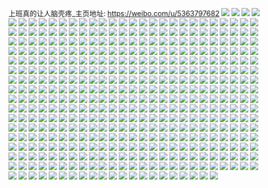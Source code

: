 上班真的让人脑壳疼_主页地址: https://weibo.com/u/5363797682 
![](https://wx4.sinaimg.cn/mw2000/005QZWNQly1h92gs8qgiuj31ux2h84qr.jpg) 
![](https://wx4.sinaimg.cn/mw2000/005QZWNQly1h92gscd8o7j327c2xte83.jpg) 
![](https://wx4.sinaimg.cn/mw2000/005QZWNQly1h91e3fxby0j32722xfkjm.jpg) 
![](https://wx4.sinaimg.cn/mw2000/005QZWNQly1h78amnws3gj32c03401kz.jpg) 
![](https://wx4.sinaimg.cn/mw2000/005QZWNQly1h78ag2b5lsj30tu13ujto.jpg) 
![](https://wx4.sinaimg.cn/mw2000/005QZWNQly1h78al04bufj30tu13udpm.jpg) 
![](https://wx4.sinaimg.cn/mw2000/005QZWNQly1h78afw3h97j30tu13uk0p.jpg) 
![](https://wx4.sinaimg.cn/mw2000/005QZWNQly1h6zch9vlnkj30v00wxwex.jpg) 
![](https://wx4.sinaimg.cn/mw2000/005QZWNQly1h6zchafeyaj30v7175n2e.jpg) 
![](https://wx4.sinaimg.cn/mw2000/005QZWNQly1h6t9zfux2sj329m30t7wj.jpg) 
![](https://wx4.sinaimg.cn/mw2000/005QZWNQly1h6s9ox4bnnj31iv215qv5.jpg) 
![](https://wx4.sinaimg.cn/mw2000/005QZWNQly1h6s9oyrwwej31w42iykjl.jpg) 
![](https://wx4.sinaimg.cn/mw2000/005QZWNQly1h6s9p1ndttj32bz2bz1ky.jpg) 
![](https://wx4.sinaimg.cn/mw2000/005QZWNQly1h6s9p2urtuj32c03404qq.jpg) 
![](https://wx4.sinaimg.cn/mw2000/005QZWNQly1h6q18npapqj30vn166na6.jpg) 
![](https://wx4.sinaimg.cn/mw2000/005QZWNQly1h6q18pm3ikj318t1p51kx.jpg) 
![](https://wx4.sinaimg.cn/mw2000/005QZWNQly1h6q18rad0uj32c034pqv6.jpg) 
![](https://wx4.sinaimg.cn/mw2000/005QZWNQly1h6q18vjxryj32c035pe84.jpg) 
![](https://wx4.sinaimg.cn/mw2000/005QZWNQly1h6ggig4xtcj30wi0f1449.jpg) 
![](https://wx4.sinaimg.cn/mw2000/005QZWNQly1h6frdajl5qj31lt1ltqg0.jpg) 
![](https://wx4.sinaimg.cn/mw2000/005QZWNQly1h6frdblft4j31wc1wc7wh.jpg) 
![](https://wx4.sinaimg.cn/mw2000/005QZWNQly1h6781a95rcj30v116rmy9.jpg) 
![](https://wx4.sinaimg.cn/mw2000/005QZWNQly1h5p209g37zj30u01swwih.jpg) 
![](https://wx4.sinaimg.cn/mw2000/005QZWNQly1h5p20h59idj30u01sw42l.jpg) 
![](https://wx4.sinaimg.cn/mw2000/005QZWNQly1h5gqe2dgzrj30fe08st99.jpg) 
![](https://wx4.sinaimg.cn/mw2000/005QZWNQly1h5gougupmnj30e50h7mxu.jpg) 
![](https://wx4.sinaimg.cn/mw2000/005QZWNQly1h5goufysfsj30ec0itq44.jpg) 
![](https://wx4.sinaimg.cn/mw2000/005QZWNQly1h5fqncfl77j31gl26rnpd.jpg) 
![](https://wx4.sinaimg.cn/mw2000/005QZWNQly1h5d758ztjzj30ty11c40h.jpg) 
![](https://wx4.sinaimg.cn/mw2000/005QZWNQly1h5d75m9enfj30u014075n.jpg) 
![](https://wx4.sinaimg.cn/mw2000/005QZWNQly1h5d75a0dotj30u018h42b.jpg) 
![](https://wx4.sinaimg.cn/mw2000/005QZWNQly1h5d762r89lj30u01f30ww.jpg) 
![](https://wx4.sinaimg.cn/mw2000/005QZWNQly1h5d77capo4j30u018g0xu.jpg) 
![](https://wx4.sinaimg.cn/mw2000/005QZWNQly1h5d2pzgzfoj30vm0o20te.jpg) 
![](https://wx4.sinaimg.cn/mw2000/005QZWNQly1h5d2nob3a5j30vm0lc753.jpg) 
![](https://wx4.sinaimg.cn/mw2000/005QZWNQly1h5d2no0pdjj30ur0rvq43.jpg) 
![](https://wx4.sinaimg.cn/mw2000/005QZWNQly1h54297cfggj30ey0cc40l.jpg) 
![](https://wx4.sinaimg.cn/mw2000/005QZWNQly1h54297kfo4j30ep0flacm.jpg) 
![](https://wx4.sinaimg.cn/mw2000/005QZWNQly1h54297r4xyj30eo07kjsn.jpg) 
![](https://wx4.sinaimg.cn/mw2000/005QZWNQly1h542975p39j30er0h70vl.jpg) 
![](https://wx4.sinaimg.cn/mw2000/005QZWNQly1h523f15r74j32422te1kz.jpg) 
![](https://wx4.sinaimg.cn/mw2000/005QZWNQly1h523f24bl1j31w22iq7wi.jpg) 
![](https://wx4.sinaimg.cn/mw2000/005QZWNQly1h523f341ksj320q2oyhdu.jpg) 
![](https://wx4.sinaimg.cn/mw2000/005QZWNQly1h523f3vqy5j31za2n2hdt.jpg) 
![](https://wx4.sinaimg.cn/mw2000/005QZWNQly1h4zsgt0ysdj30u0140n2w.jpg) 
![](https://wx4.sinaimg.cn/mw2000/005QZWNQly1h4zsgsh00aj30u014044i.jpg) 
![](https://wx4.sinaimg.cn/mw2000/005QZWNQly1h4zsgtnfnwj30u0140jxf.jpg) 
![](https://wx4.sinaimg.cn/mw2000/005QZWNQly1h4exzv5cuuj31x12kbb2a.jpg) 
![](https://wx4.sinaimg.cn/mw2000/005QZWNQly1h4ev3vzcrrj31x82kb4qq.jpg) 
![](https://wx4.sinaimg.cn/mw2000/005QZWNQly1h3p5rf3pzaj30ty10ggpd.jpg) 
![](https://wx4.sinaimg.cn/mw2000/005QZWNQly1h3p5rny6w6j30u01hxdox.jpg) 
![](https://wx4.sinaimg.cn/mw2000/005QZWNQly1h3p5s1sz3ej30zo2564d3.jpg) 
![](https://wx4.sinaimg.cn/mw2000/005QZWNQly1h3p5seo239j30zo256dzl.jpg) 
![](https://wx4.sinaimg.cn/mw2000/005QZWNQly1h3n1dj4owvj30u01suk3e.jpg) 
![](https://wx4.sinaimg.cn/mw2000/005QZWNQly1h3lx2drmsrj32c0340x6q.jpg) 
![](https://wx4.sinaimg.cn/mw2000/005QZWNQly1h3lx2eax7wj31rq1rq4qp.jpg) 
![](https://wx4.sinaimg.cn/mw2000/005QZWNQly1h3lx2eprfxj30tz14htsa.jpg) 
![](https://wx4.sinaimg.cn/mw2000/005QZWNQly1h3lx2cbywxj31tr2fohdu.jpg) 
![](https://wx4.sinaimg.cn/mw2000/005QZWNQly1h3jftcx0e2j30u00dzadw.jpg) 
![](https://wx4.sinaimg.cn/mw2000/005QZWNQly1h3g94hbjqqj32c0340npf.jpg) 
![](https://wx4.sinaimg.cn/mw2000/005QZWNQly1h3g8thvwp9j327b2xoqv6.jpg) 
![](https://wx4.sinaimg.cn/mw2000/005QZWNQly1h3fqzbr2b6j30zo256tne.jpg) 
![](https://wx4.sinaimg.cn/mw2000/005QZWNQly1h3fqzjjs49j30zo256dtv.jpg) 
![](https://wx4.sinaimg.cn/mw2000/005QZWNQly1h3fqz2k0umj30zm1fwgpv.jpg) 
![](https://wx4.sinaimg.cn/mw2000/005QZWNQly1h3a0u3kiqbj30zm0u5mzp.jpg) 
![](https://wx4.sinaimg.cn/mw2000/005QZWNQly1h3a0p3y825j30er095myk.jpg) 
![](https://wx4.sinaimg.cn/mw2000/005QZWNQly1h3a0p48ahnj30gc08iwfn.jpg) 
![](https://wx4.sinaimg.cn/mw2000/005QZWNQly1h38onuehm3j30r90r976e.jpg) 
![](https://wx4.sinaimg.cn/mw2000/005QZWNQly1h38onv2tfnj30f40cnwfk.jpg) 
![](https://wx4.sinaimg.cn/mw2000/005QZWNQly1h35kip4e3mj30gr0cowfa.jpg) 
![](https://wx4.sinaimg.cn/mw2000/005QZWNQly1h35kiorzi0j30ga0fjacs.jpg) 
![](https://wx4.sinaimg.cn/mw2000/005QZWNQly1h35kiptwdlj30gc0603zb.jpg) 
![](https://wx4.sinaimg.cn/mw2000/005QZWNQly1h35kiqo18cj30gh0gotbc.jpg) 
![](https://wx4.sinaimg.cn/mw2000/005QZWNQly1h35kiqvx0zj306r03uq37.jpg) 
![](https://wx4.sinaimg.cn/mw2000/005QZWNQly1h33koej35fj31097omnpf.jpg) 
![](https://wx4.sinaimg.cn/mw2000/005QZWNQly1h33kogdx2sj30tb9hzqv6.jpg) 
![](https://wx4.sinaimg.cn/mw2000/005QZWNQly1h2zev4cnzsj30eo09i0ts.jpg) 
![](https://wx4.sinaimg.cn/mw2000/005QZWNQly1h2zev4mv6wj30eb0h6goi.jpg) 
![](https://wx4.sinaimg.cn/mw2000/005QZWNQly1h2zev4xz5fj30e10aygnn.jpg) 
![](https://wx4.sinaimg.cn/mw2000/005QZWNQly1h2zev55iw6j30670473yn.jpg) 
![](https://wx4.sinaimg.cn/mw2000/005QZWNQly1h2zev5m4lqj306i0hh0ua.jpg) 
![](https://wx4.sinaimg.cn/mw2000/005QZWNQly1h2zev40lx3j304u01lgll.jpg) 
![](https://wx4.sinaimg.cn/mw2000/005QZWNQly1h2ywhmhh5cj30zo1bkajg.jpg) 
![](https://wx4.sinaimg.cn/mw2000/005QZWNQly1h2rxnk0le3j30sg0sgdrk.jpg) 
![](https://wx4.sinaimg.cn/mw2000/005QZWNQly1h2rxi3jrsij30tu0tuwt7.jpg) 
![](https://wx4.sinaimg.cn/mw2000/005QZWNQly1h2rxbgeesuj31ry2d9e82.jpg) 
![](https://wx4.sinaimg.cn/mw2000/005QZWNQly1h2rbsgwevyj31yt3xmdvt.jpg) 
![](https://wx4.sinaimg.cn/mw2000/005QZWNQly1h2rbshbyfqj30zo0fnwfw.jpg) 
![](https://wx4.sinaimg.cn/mw2000/005QZWNQly1h2h00o1rn3j32hn33ugw8.jpg) 
![](https://wx4.sinaimg.cn/mw2000/005QZWNQly1h2h00ohc69j327x3hfk3s.jpg) 
![](https://wx4.sinaimg.cn/mw2000/005QZWNQly1h1n2dql9ohj30zo0xn785.jpg) 
![](https://wx4.sinaimg.cn/mw2000/005QZWNQly1h1n2drpeoyj30zo0xt78y.jpg) 
![](https://wx4.sinaimg.cn/mw2000/005QZWNQly1h0nnzoix0jj30x50x5q8z.jpg) 
![](https://wx4.sinaimg.cn/mw2000/005QZWNQly1gzze7vujnjj314s1ie1kx.jpg) 
![](https://wx4.sinaimg.cn/mw2000/005QZWNQly1gzze7v1596j31gt1yfe82.jpg) 
![](https://wx4.sinaimg.cn/mw2000/005QZWNQly1gzze7yqc86j30vl0vl46b.jpg) 
![](https://wx4.sinaimg.cn/mw2000/005QZWNQly1gyxcli122aj30zo12iq59.jpg) 
![](https://wx4.sinaimg.cn/mw2000/005QZWNQly1gynyw99cjij30ku0wpwgp.jpg) 
![](https://wx4.sinaimg.cn/mw2000/005QZWNQly1gy0ngk9k7pj32582uze82.jpg) 
![](https://wx4.sinaimg.cn/mw2000/005QZWNQly1gy0ngj0ywhj32522v8kjm.jpg) 
![](https://wx4.sinaimg.cn/mw2000/005QZWNQly1gy0c7qb1hij32c035lhdv.jpg) 
![](https://wx4.sinaimg.cn/mw2000/005QZWNQly1gy0c7uv1u1j32b8334kjm.jpg) 
![](https://wx4.sinaimg.cn/mw2000/005QZWNQly1gy0c81b41tj32bi33cnpe.jpg) 
![](https://wx4.sinaimg.cn/mw2000/005QZWNQly1gy0c82r5qgj327o2y8b29.jpg) 
![](https://wx4.sinaimg.cn/mw2000/005QZWNQly1gxydldinb1j32c0340kjo.jpg) 
![](https://wx4.sinaimg.cn/mw2000/005QZWNQly1gxydlh233hj324n2lq1l0.jpg) 
![](https://wx4.sinaimg.cn/mw2000/005QZWNQly1gxydlig5hyj32bk35sx6q.jpg) 
![](https://wx4.sinaimg.cn/mw2000/005QZWNQly1gxydlbqeulj31tx2fxkjl.jpg) 
![](https://wx4.sinaimg.cn/mw2000/005QZWNQly1gx815bge0ij30u013y42t.jpg) 
![](https://wx4.sinaimg.cn/mw2000/005QZWNQly1gx815br73cj30u01swn4f.jpg) 
![](https://wx4.sinaimg.cn/mw2000/005QZWNQly1gx3aprj7bzj30ku112jtg.jpg) 
![](https://wx4.sinaimg.cn/mw2000/005QZWNQly1gwly7krqr4j32c0340hdw.jpg) 
![](https://wx4.sinaimg.cn/mw2000/005QZWNQly1gwly7n9qtfj32c0340hdw.jpg) 
![](https://wx4.sinaimg.cn/mw2000/005QZWNQly1gwicubp7dwj31g41xhtxi.jpg) 
![](https://wx4.sinaimg.cn/mw2000/005QZWNQly1gwicudfdszj30zo1bk13z.jpg) 
![](https://wx4.sinaimg.cn/mw2000/005QZWNQly1gwicudzpssj30zo1bkk1q.jpg) 
![](https://wx4.sinaimg.cn/mw2000/005QZWNQly1gwgm5j03f6j30zo0aowf1.jpg) 
![](https://wx4.sinaimg.cn/mw2000/005QZWNQly1gwgbgkb72vj30zm0aswf1.jpg) 
![](https://wx4.sinaimg.cn/mw2000/005QZWNQly1gwg4ewbmvtj30zo256dmq.jpg) 
![](https://wx4.sinaimg.cn/mw2000/005QZWNQly1gwg4ewnsnej30ta0tajtu.jpg) 
![](https://wx4.sinaimg.cn/mw2000/005QZWNQly1gwfx7pqglkj30zo1imtf5.jpg) 
![](https://wx4.sinaimg.cn/mw2000/005QZWNQly1gwfx7pzvxnj30zm0b0q3i.jpg) 
![](https://wx4.sinaimg.cn/mw2000/005QZWNQly1gw8hsscj2yj32c02c0x6p.jpg) 
![](https://wx4.sinaimg.cn/mw2000/005QZWNQly1gw513s9i07j32c02c04qp.jpg) 
![](https://wx4.sinaimg.cn/mw2000/005QZWNQly1gw4jjtq4vqj30zo1bkk5s.jpg) 
![](https://wx4.sinaimg.cn/mw2000/005QZWNQly1gw4146ffbfj32c03407wk.jpg) 
![](https://wx4.sinaimg.cn/mw2000/005QZWNQly1gw1zyy3jv1j30u01g8jyu.jpg) 
![](https://wx4.sinaimg.cn/mw2000/005QZWNQly1gvywmh66zaj32s52347lq.jpg) 
![](https://wx4.sinaimg.cn/mw2000/005QZWNQly1gvyuwza9lsj32572uw7wl.jpg) 
![](https://wx4.sinaimg.cn/mw2000/005QZWNQly1gvyux3gmdlj3297309qv9.jpg) 
![](https://wx4.sinaimg.cn/mw2000/005QZWNQly1gvyux7j0udj31tt2ho1ky.jpg) 
![](https://wx4.sinaimg.cn/mw2000/005QZWNQly1gvyux8ocaqj31zr2nox6p.jpg) 
![](https://wx4.sinaimg.cn/mw2000/005QZWNQly1gvyux9bhq0j30zo1bkwux.jpg) 
![](https://wx4.sinaimg.cn/mw2000/005QZWNQly1gvyuxa7ellj30zo1bkx11.jpg) 
![](https://wx4.sinaimg.cn/mw2000/005QZWNQly1gvx3y5i0anj329j30qb2c.jpg) 
![](https://wx4.sinaimg.cn/mw2000/005QZWNQly1gvx3y85dsnj32a631k4qs.jpg) 
![](https://wx4.sinaimg.cn/mw2000/005QZWNQly1gvx3y2ijyxj32c03401l0.jpg) 
![](https://wx4.sinaimg.cn/mw2000/005QZWNQly1gvx3ybpemgj32832yse83.jpg) 
![](https://wx4.sinaimg.cn/mw2000/005QZWNQly1gvsyg8hlbkj32c0340x6s.jpg) 
![](https://wx4.sinaimg.cn/mw2000/005QZWNQly1gvrvrtjs1aj30zo1bkndk.jpg) 
![](https://wx4.sinaimg.cn/mw2000/005QZWNQly1gvrvrufvh2j30zo1bk1cw.jpg) 
![](https://wx4.sinaimg.cn/mw2000/005QZWNQly1gvrvrrow90j30zo1bkqkf.jpg) 
![](https://wx4.sinaimg.cn/mw2000/005QZWNQly1gvrqt5snrbj30u01sw458.jpg) 
![](https://wx4.sinaimg.cn/mw2000/005QZWNQly1gvqjjqt85uj61k71kcqv502.jpg) 
![](https://wx4.sinaimg.cn/mw2000/005QZWNQly1gvqjuotccfj61ss25aqv502.jpg) 
![](https://wx4.sinaimg.cn/mw2000/005QZWNQly1gvna0dcmmlj60uv1h70x902.jpg) 
![](https://wx4.sinaimg.cn/mw2000/005QZWNQly1gvna0dwkltj60v717o78a02.jpg) 
![](https://wx4.sinaimg.cn/mw2000/005QZWNQly1gvna0e7xnoj60v31jv43m02.jpg) 
![](https://wx4.sinaimg.cn/mw2000/005QZWNQly1gvimd4iin6j327v27vx6q.jpg) 
![](https://wx4.sinaimg.cn/mw2000/005QZWNQly1gvimd06bn6j629d2amqv602.jpg) 
![](https://wx4.sinaimg.cn/mw2000/005QZWNQly1gvimdfsurqj325e28gx6q.jpg) 
![](https://wx4.sinaimg.cn/mw2000/005QZWNQly1gvimdasr0vj6277277npf02.jpg) 
![](https://wx4.sinaimg.cn/mw2000/005QZWNQly1gvigm842jpj60u00u0ajg02.jpg) 
![](https://wx4.sinaimg.cn/mw2000/005QZWNQly1gvigm8jgnrj60u00u0ail02.jpg) 
![](https://wx4.sinaimg.cn/mw2000/005QZWNQly1gvigm91t9bj60u00u0tio02.jpg) 
![](https://wx4.sinaimg.cn/mw2000/005QZWNQly1gvigm9f8xqj60u00u012202.jpg) 
![](https://wx4.sinaimg.cn/mw2000/005QZWNQly1gvigm9tb9kj60u00u048802.jpg) 
![](https://wx4.sinaimg.cn/mw2000/005QZWNQly1gvigm7nio5j60u00u0guv02.jpg) 
![](https://wx4.sinaimg.cn/mw2000/005QZWNQly1gvh834jvfqj60u01swk1r02.jpg) 
![](https://wx4.sinaimg.cn/mw2000/005QZWNQly1gvg3js150rj60u00u0qfz02.jpg) 
![](https://wx4.sinaimg.cn/mw2000/005QZWNQly1gvg3jt1d9uj60u00u0alx02.jpg) 
![](https://wx4.sinaimg.cn/mw2000/005QZWNQly1gvblitu0voj60u013zk1d02.jpg) 
![](https://wx4.sinaimg.cn/mw2000/005QZWNQly1gvblho6cmzj60u00u0k0l02.jpg) 
![](https://wx4.sinaimg.cn/mw2000/005QZWNQly1gvbkzova53j60u00u07cw02.jpg) 
![](https://wx4.sinaimg.cn/mw2000/005QZWNQly1gvbkzvvrjfj60u00u0n5q02.jpg) 
![](https://wx4.sinaimg.cn/mw2000/005QZWNQly1gvbkzx8aw8j60tz0tz7ew02.jpg) 
![](https://wx4.sinaimg.cn/mw2000/005QZWNQly1gvbl00sa00j60u00u0dq002.jpg) 
![](https://wx4.sinaimg.cn/mw2000/005QZWNQly1gvbims6vi0j60u00u0ard02.jpg) 
![](https://wx4.sinaimg.cn/mw2000/005QZWNQly1gvbimrqqypj60u00u01cm02.jpg) 
![](https://wx4.sinaimg.cn/mw2000/005QZWNQly1gux9zlf46gj60zo2561kz02.jpg) 
![](https://wx4.sinaimg.cn/mw2000/005QZWNQly1gux9z40y3hj62bz2bznpe02.jpg) 
![](https://wx4.sinaimg.cn/mw2000/005QZWNQly1guxa18l1sgj62bz2bzx6p02.jpg) 
![](https://wx4.sinaimg.cn/mw2000/005QZWNQly1gul4u94jjmj60zi10u43i02.jpg) 
![](https://wx4.sinaimg.cn/mw2000/005QZWNQly1gul3g2zbtmj62bu2bu7wl02.jpg) 
![](https://wx4.sinaimg.cn/mw2000/005QZWNQly1gul3g56281j622u22u1kz02.jpg) 
![](https://wx4.sinaimg.cn/mw2000/005QZWNQly1guf7igijtaj62c033zx6t02.jpg) 
![](https://wx4.sinaimg.cn/mw2000/005QZWNQly1guf7ie8bvrj60xo18wh7j02.jpg) 
![](https://wx4.sinaimg.cn/mw2000/005QZWNQly1gubmstq2p5j60u01swwlz02.jpg) 
![](https://wx4.sinaimg.cn/mw2000/005QZWNQly1gubmsszaesj60u01swaik02.jpg) 
![](https://wx4.sinaimg.cn/mw2000/005QZWNQly1gubmsu8bswj60u01swai502.jpg) 
![](https://wx4.sinaimg.cn/mw2000/005QZWNQly1gu7ai4kcjoj30zo0mmtaq.jpg) 
![](https://wx4.sinaimg.cn/mw2000/005QZWNQly1gu7ai48wq2j305w027dfs.jpg) 
![](https://wx4.sinaimg.cn/mw2000/005QZWNQly1gu6mk9wzrpj30zm0r90z8.jpg) 
![](https://wx4.sinaimg.cn/mw2000/005QZWNQly1gu4qhvnsaqj30zo1bkaoe.jpg) 
![](https://wx4.sinaimg.cn/mw2000/005QZWNQly1gu4qhvzvcjj30zn1bj7kd.jpg) 
![](https://wx4.sinaimg.cn/mw2000/005QZWNQly1gu4qhwnsjcj30zo1bk184.jpg) 
![](https://wx4.sinaimg.cn/mw2000/005QZWNQly1gu4qi3cjk2j30zo1bkk48.jpg) 
![](https://wx4.sinaimg.cn/mw2000/005QZWNQly1gu4qi2snucj30zo1bktqg.jpg) 
![](https://wx4.sinaimg.cn/mw2000/005QZWNQly1gu3pcpvcxij30zo256tto.jpg) 
![](https://wx4.sinaimg.cn/mw2000/005QZWNQly1gu3mkusjdej32c0340b2c.jpg) 
![](https://wx4.sinaimg.cn/mw2000/005QZWNQly1gu3mks0xjsj32c0340e86.jpg) 
![](https://wx4.sinaimg.cn/mw2000/005QZWNQly1gtvjp4zjvpj32bz2bz7wi.jpg) 
![](https://wx4.sinaimg.cn/mw2000/005QZWNQly1gtvjp81xhpj33402c01kz.jpg) 
![](https://wx4.sinaimg.cn/mw2000/005QZWNQly1gtvjpa9fn4j33402c0u0y.jpg) 
![](https://wx4.sinaimg.cn/mw2000/005QZWNQly1gtrftbb25yj30zm1udne6.jpg) 
![](https://wx4.sinaimg.cn/mw2000/005QZWNQly1gtrftakvt7j31sb2d8u0z.jpg) 
![](https://wx4.sinaimg.cn/mw2000/005QZWNQly1gthslhrf3cj32c0320u0x.jpg) 
![](https://wx4.sinaimg.cn/mw2000/005QZWNQly1gthsmm52smj32c0340kjr.jpg) 
![](https://wx4.sinaimg.cn/mw2000/005QZWNQly1gthslljxz7j31d81tokjl.jpg) 
![](https://wx4.sinaimg.cn/mw2000/005QZWNQly1gthsmqoittj3297325kjo.jpg) 
![](https://wx4.sinaimg.cn/mw2000/005QZWNQly1gthsmt9rvnj32at34j7wj.jpg) 
![](https://wx4.sinaimg.cn/mw2000/005QZWNQly1gthsmii86nj32112psb2d.jpg) 
![](https://wx4.sinaimg.cn/mw2000/005QZWNQly1gtg49dgqq3j30u00iy3zu.jpg) 
![](https://wx4.sinaimg.cn/mw2000/005QZWNQly1gtg4a2gg2cj30u00syjv1.jpg) 
![](https://wx4.sinaimg.cn/mw2000/005QZWNQly1gt9r5d9shzj30zo2561kx.jpg) 
![](https://wx4.sinaimg.cn/mw2000/005QZWNQly1gt9r5f5jauj30zo256b29.jpg) 
![](https://wx4.sinaimg.cn/mw2000/005QZWNQly1gt54egktbqj32bz2bz4qv.jpg) 
![](https://wx4.sinaimg.cn/mw2000/005QZWNQly1gt54ebat31j32bz2bz4qs.jpg) 
![](https://wx4.sinaimg.cn/mw2000/005QZWNQly1gt54elndqbj327d35snpg.jpg) 
![](https://wx4.sinaimg.cn/mw2000/005QZWNQly1gt54eqa9cuj326y3151l2.jpg) 
![](https://wx4.sinaimg.cn/mw2000/005QZWNQly1gt54eths0yj31nz27ze83.jpg) 
![](https://wx4.sinaimg.cn/mw2000/005QZWNQly1gt2dsojsjkj30u01swwim.jpg) 
![](https://wx4.sinaimg.cn/mw2000/005QZWNQly1gt2dsob1gzj30u01swtfe.jpg) 
![](https://wx4.sinaimg.cn/mw2000/005QZWNQly1gt04mn6gybj30u01bq7k3.jpg) 
![](https://wx4.sinaimg.cn/mw2000/005QZWNQly1gt04mmlilxj30u01bc7l9.jpg) 
![](https://wx4.sinaimg.cn/mw2000/005QZWNQly1gt05x1fwltj30zo1mn1i4.jpg) 
![](https://wx4.sinaimg.cn/mw2000/005QZWNQly1gsd6ku0m5fj32bz2bzb29.jpg) 
![](https://wx4.sinaimg.cn/mw2000/005QZWNQly1gsd6kycssej32c0340x6q.jpg) 
![](https://wx4.sinaimg.cn/mw2000/005QZWNQly1gs6hl5zlmmj30ty13y7wh.jpg) 
![](https://wx4.sinaimg.cn/mw2000/005QZWNQly1gs6hbiji88j30wx0wxwqn.jpg) 
![](https://wx4.sinaimg.cn/mw2000/005QZWNQly1gs6hbjavo6j30u00u0ar9.jpg) 
![](https://wx4.sinaimg.cn/mw2000/005QZWNQly1gs6hbhs5a0j30zo2561kx.jpg) 
![](https://wx4.sinaimg.cn/mw2000/005QZWNQly1gs6hbl6379j31sc2ds4qv.jpg) 
![](https://wx4.sinaimg.cn/mw2000/005QZWNQly1gs6gzqx5z9j32c0340e85.jpg) 
![](https://wx4.sinaimg.cn/mw2000/005QZWNQly1gs6hbnb8hkj31sc2dse86.jpg) 
![](https://wx4.sinaimg.cn/mw2000/005QZWNQly1gs6gzmh68hj318n1nje81.jpg) 
![](https://wx4.sinaimg.cn/mw2000/005QZWNQly1gs6hbp1xfuj31mx280hdx.jpg) 
![](https://wx4.sinaimg.cn/mw2000/005QZWNQly1gs7mvvi6vwj30w616we81.jpg) 
![](https://wx4.sinaimg.cn/mw2000/005QZWNQly1grvlnm5voyj30zp1l2hdt.jpg) 
![](https://wx4.sinaimg.cn/mw2000/005QZWNQly1grvlnlkmryj30zp1kse82.jpg) 
![](https://wx4.sinaimg.cn/mw2000/005QZWNQly1grvlnmzsq2j30zp1mfe82.jpg) 
![](https://wx4.sinaimg.cn/mw2000/005QZWNQly1grpxuini06j32bx2bx7wq.jpg) 
![](https://wx4.sinaimg.cn/mw2000/005QZWNQly1grpx6yx49wj32c02c0e82.jpg) 
![](https://wx4.sinaimg.cn/mw2000/005QZWNQly1grpwg6f7x8j31yr1yrnpe.jpg) 
![](https://wx4.sinaimg.cn/mw2000/005QZWNQly1grpw758865j31mg1mghdx.jpg) 
![](https://wx4.sinaimg.cn/mw2000/005QZWNQly1grpqfyx5gpj31if1ifkjl.jpg) 
![](https://wx4.sinaimg.cn/mw2000/005QZWNQly1grpqg2ybw9j32c02c07ws.jpg) 
![](https://wx4.sinaimg.cn/mw2000/005QZWNQly1grpqg5wttlj31o01o0qv9.jpg) 
![](https://wx4.sinaimg.cn/mw2000/005QZWNQly1grpqfwy89wj32bz2bzhdu.jpg) 
![](https://wx4.sinaimg.cn/mw2000/005QZWNQly1grpqg8mvvwj31zz1xfx6p.jpg) 
![](https://wx4.sinaimg.cn/mw2000/005QZWNQly1grc1x1k9t1j31o02801l2.jpg) 
![](https://wx4.sinaimg.cn/mw2000/005QZWNQly1grc1x3akz1j31o02801l2.jpg) 
![](https://wx4.sinaimg.cn/mw2000/005QZWNQly1grc1wzuw9lj31o0280qva.jpg) 
![](https://wx4.sinaimg.cn/mw2000/005QZWNQly1grc1x4wobxj31o0280x6q.jpg) 
![](https://wx4.sinaimg.cn/mw2000/005QZWNQly1grc1x718ilj31o0280kjp.jpg) 
![](https://wx4.sinaimg.cn/mw2000/005QZWNQly1grc3pf1k0bj31ke237npg.jpg) 
![](https://wx4.sinaimg.cn/mw2000/005QZWNQly1gr4bkceoaej31uq26fhdu.jpg) 
![](https://wx4.sinaimg.cn/mw2000/005QZWNQly1gr4bkdz6qdj31r2224b2a.jpg) 
![](https://wx4.sinaimg.cn/mw2000/005QZWNQly3gr2r7q0i73j30ku0kuwq7.jpg) 
![](https://wx4.sinaimg.cn/mw2000/005QZWNQly3gqzgti3kzpj30zm1be7wh.jpg) 
![](https://wx4.sinaimg.cn/mw2000/005QZWNQly1gqvyz1wwixj30zo2pwasz.jpg) 
![](https://wx4.sinaimg.cn/mw2000/005QZWNQly1gqtgwj5kb9j32c0340e83.jpg) 
![](https://wx4.sinaimg.cn/mw2000/005QZWNQly1gqtgx4q4dzj32c0340u0z.jpg) 
![](https://wx4.sinaimg.cn/mw2000/005QZWNQly1gqtgw0t247j32c0340hdw.jpg) 
![](https://wx4.sinaimg.cn/mw2000/005QZWNQly1gqtgxryjcqj32c03407wk.jpg) 
![](https://wx4.sinaimg.cn/mw2000/005QZWNQly1gqsn3rnwcmj30zm1ce7wj.jpg) 
![](https://wx4.sinaimg.cn/mw2000/005QZWNQly1gqsn40km6vj327b2xr1lc.jpg) 
![](https://wx4.sinaimg.cn/mw2000/005QZWNQly1gqsn43pxp2j314p1j2e83.jpg) 
![](https://wx4.sinaimg.cn/mw2000/005QZWNQly1gqpa0pjxz9j32ah31ru1b.jpg) 
![](https://wx4.sinaimg.cn/mw2000/005QZWNQly1gqpa0yvnm7j32c0340x73.jpg) 
![](https://wx4.sinaimg.cn/mw2000/005QZWNQly1gqo24kq821j30zo1ieago.jpg) 
![](https://wx4.sinaimg.cn/mw2000/005QZWNQly1gqo24l5az0j30zn0ztaex.jpg) 
![](https://wx4.sinaimg.cn/mw2000/005QZWNQly1gqo24kdcjfj30u01swn90.jpg) 
![](https://wx4.sinaimg.cn/mw2000/005QZWNQly1gqmu2k1ot1j32c03407wt.jpg) 
![](https://wx4.sinaimg.cn/mw2000/005QZWNQly1gqmu2qtw1vj32c0340e8j.jpg) 
![](https://wx4.sinaimg.cn/mw2000/005QZWNQly1gqkfeio6zsj31ua1ua4qt.jpg) 
![](https://wx4.sinaimg.cn/mw2000/005QZWNQly1gqkferyamnj31t21t2kjr.jpg) 
![](https://wx4.sinaimg.cn/mw2000/005QZWNQly1gqkfeywodwj32bz2bzb2q.jpg) 
![](https://wx4.sinaimg.cn/mw2000/005QZWNQly1gqkfeocpoej31sc2ds7wt.jpg) 
![](https://wx4.sinaimg.cn/mw2000/005QZWNQly1gqefe3xdpnj30u0140wpw.jpg) 
![](https://wx4.sinaimg.cn/mw2000/005QZWNQly1gqefe4eextj30u00u0ahu.jpg) 
![](https://wx4.sinaimg.cn/mw2000/005QZWNQly1gqefe4rpwqj30u012yn73.jpg) 
![](https://wx4.sinaimg.cn/mw2000/005QZWNQly1gqefe8ngvbj31400u07ff.jpg) 
![](https://wx4.sinaimg.cn/mw2000/005QZWNQly1gq6nbrmwxrj30u01sxb2a.jpg) 
![](https://wx4.sinaimg.cn/mw2000/005QZWNQly1gq6nbsfmkqj30u01400yh.jpg) 
![](https://wx4.sinaimg.cn/mw2000/005QZWNQly1gq6nbq2sztj30u01407dd.jpg) 
![](https://wx4.sinaimg.cn/mw2000/005QZWNQly1gpydlgcsw7j32c0340b2b.jpg) 
![](https://wx4.sinaimg.cn/mw2000/005QZWNQly1gpydltot33j32c0340kjm.jpg) 
![](https://wx4.sinaimg.cn/mw2000/005QZWNQly1gpydpeuoz1j31q82az7wi.jpg) 
![](https://wx4.sinaimg.cn/mw2000/005QZWNQly1gpydq3tsqmj32c0340hdw.jpg) 
![](https://wx4.sinaimg.cn/mw2000/005QZWNQly1gpydnv8qduj32c0340b2a.jpg) 
![](https://wx4.sinaimg.cn/mw2000/005QZWNQly1gpydmrug89j32c03407wh.jpg) 
![](https://wx4.sinaimg.cn/mw2000/005QZWNQly1gpydkybizxj32c0340hdt.jpg) 
![](https://wx4.sinaimg.cn/mw2000/005QZWNQly1gpydnfhopsj32c0340x6q.jpg) 
![](https://wx4.sinaimg.cn/mw2000/005QZWNQly1gpydmzbhf5j32c03407wh.jpg) 
![](https://wx4.sinaimg.cn/mw2000/005QZWNQly1gpvz9ebnfuj31o01o04qp.jpg) 
![](https://wx4.sinaimg.cn/mw2000/005QZWNQly1gpvz9mlxkuj31o02801kx.jpg) 
![](https://wx4.sinaimg.cn/mw2000/005QZWNQly1gpvza6gzevj30v80n9h22.jpg) 
![](https://wx4.sinaimg.cn/mw2000/005QZWNQly1gpvz9gf7xhj30rk0rkgx3.jpg) 
![](https://wx4.sinaimg.cn/mw2000/005QZWNQly1gpvzanz9gaj31o01o0b29.jpg) 
![](https://wx4.sinaimg.cn/mw2000/005QZWNQly1gpvza2fy7uj32c02c0x6q.jpg) 
![](https://wx4.sinaimg.cn/mw2000/005QZWNQly1gptq49hbunj31o0280e82.jpg) 
![](https://wx4.sinaimg.cn/mw2000/005QZWNQly1gptqwc2ywsj31o02804qr.jpg) 
![](https://wx4.sinaimg.cn/mw2000/005QZWNQly1gpeirkbq29j31o0280npe.jpg) 
![](https://wx4.sinaimg.cn/mw2000/005QZWNQly1gpeirl42jfj317r1mc1kx.jpg) 
![](https://wx4.sinaimg.cn/mw2000/005QZWNQly1gpdrnnu9awj30pm0y5awb.jpg) 
![](https://wx4.sinaimg.cn/mw2000/005QZWNQly1gpdrnorls6j30v91487wh.jpg) 
![](https://wx4.sinaimg.cn/mw2000/005QZWNQly1gp5uv5tyf4j31bo2bchdt.jpg) 
![](https://wx4.sinaimg.cn/mw2000/005QZWNQly1gp5uv6nlidj30mm19pqe5.jpg) 
![](https://wx4.sinaimg.cn/mw2000/005QZWNQly1gp5uv4muzoj31d921w7wi.jpg) 
![](https://wx4.sinaimg.cn/mw2000/005QZWNQly1gp5uv98z9mj31d92vi4qs.jpg) 
![](https://wx4.sinaimg.cn/mw2000/005QZWNQly1gp54miiovqj302z03sjr5.jpg) 
![](https://wx4.sinaimg.cn/mw2000/005QZWNQly1gp4btief5vj30500bedgs.jpg) 
![](https://wx4.sinaimg.cn/mw2000/005QZWNQly1gp4bq3d6jjj303e09qt9g.jpg) 
![](https://wx4.sinaimg.cn/mw2000/005QZWNQly1gp4bpnk9mdj30pm09odgp.jpg) 
![](https://wx4.sinaimg.cn/mw2000/005QZWNQly1gp4bvlmjazj30v918r45e.jpg) 
![](https://wx4.sinaimg.cn/mw2000/005QZWNQly1gosu4yuxprj30v91vox6p.jpg) 
![](https://wx4.sinaimg.cn/mw2000/005QZWNQly1gojsseinhsj33332441l1.jpg) 
![](https://wx4.sinaimg.cn/mw2000/005QZWNQly1gojssjqhfnj31rp2cx1kz.jpg) 
![](https://wx4.sinaimg.cn/mw2000/005QZWNQly1gojss5ab1gj31sc2dfb2a.jpg) 
![](https://wx4.sinaimg.cn/mw2000/005QZWNQly1gojssmbs0wj31sc2dj7wi.jpg) 
![](https://wx4.sinaimg.cn/mw2000/005QZWNQly1gnhnh48pa0j31jw22j7wh.jpg) 
![](https://wx4.sinaimg.cn/mw2000/005QZWNQly1gnhnh52zh7j31o0280hdt.jpg) 
![](https://wx4.sinaimg.cn/mw2000/005QZWNQly1gnhnovjp4mj31fx1sd4qp.jpg) 
![](https://wx4.sinaimg.cn/mw2000/005QZWNQly1gnhnh6ho9ij31gf1xwe81.jpg) 
![](https://wx4.sinaimg.cn/mw2000/005QZWNQly1gnhnh72q9cj31o0280npd.jpg) 
![](https://wx4.sinaimg.cn/mw2000/005QZWNQly1gn4q3m1yj6j32c02s04qr.jpg) 
![](https://wx4.sinaimg.cn/mw2000/005QZWNQly1gn4q3khftsj31r72c9e81.jpg) 
![](https://wx4.sinaimg.cn/mw2000/005QZWNQly1gn3nvlknqcj328s2zqnpf.jpg) 
![](https://wx4.sinaimg.cn/mw2000/005QZWNQly3gmoov1gb27j316o1kwhdu.jpg) 
![](https://wx4.sinaimg.cn/mw2000/005QZWNQly3gmoov0vwzbj316o1kwu0y.jpg) 
![](https://wx4.sinaimg.cn/mw2000/005QZWNQly3gmoov1ac47j316o1kwb2b.jpg) 
![](https://wx4.sinaimg.cn/mw2000/005QZWNQly1gmec3j5j73j30v91c4wod.jpg) 
![](https://wx4.sinaimg.cn/mw2000/005QZWNQly1gmec3l1k2xj31621k31kx.jpg) 
![](https://wx4.sinaimg.cn/mw2000/005QZWNQly1gmec3kddgbj31f31w4x6q.jpg) 
![](https://wx4.sinaimg.cn/mw2000/005QZWNQly1gmd6j6g0gkj31o02801kz.jpg) 
![](https://wx4.sinaimg.cn/mw2000/005QZWNQly1gmd6ja05apj31o02801kz.jpg) 
![](https://wx4.sinaimg.cn/mw2000/005QZWNQly1gm9oc6604yj30xm8aanpf.jpg) 
![](https://wx4.sinaimg.cn/mw2000/005QZWNQly1gm9ocar049j31i5556b2b.jpg) 
![](https://wx4.sinaimg.cn/mw2000/005QZWNQly1gm9oc3hcdfj30sx9mp4qr.jpg) 
![](https://wx4.sinaimg.cn/mw2000/005QZWNQly1gm9oc93nemj31c75ryx6r.jpg) 
![](https://wx4.sinaimg.cn/mw2000/005QZWNQly1gm9ocdwd8pj30vl8tc7wj.jpg) 
![](https://wx4.sinaimg.cn/mw2000/005QZWNQly1gm9ocg0a4rj30vj8txe83.jpg) 
![](https://wx4.sinaimg.cn/mw2000/005QZWNQly1gm4mw5lc6fj30v90ov77q.jpg) 
![](https://wx4.sinaimg.cn/mw2000/005QZWNQly1gm4mw7ptfyj32c03401ky.jpg) 
![](https://wx4.sinaimg.cn/mw2000/005QZWNQly1gm07rczdofj31o01zchdu.jpg) 
![](https://wx4.sinaimg.cn/mw2000/005QZWNQly1gm07nmtwdaj31o0280e82.jpg) 
![](https://wx4.sinaimg.cn/mw2000/005QZWNQly1glnl9m99ruj31dh1dj4qp.jpg) 
![](https://wx4.sinaimg.cn/mw2000/005QZWNQly1glnl9ngsfnj31k92421ky.jpg) 
![](https://wx4.sinaimg.cn/mw2000/005QZWNQly1glnl9oklfoj31o0280u0x.jpg) 
![](https://wx4.sinaimg.cn/mw2000/005QZWNQly1glnl9phbjej31o0280kjl.jpg) 
![](https://wx4.sinaimg.cn/mw2000/005QZWNQly1glnl9qf8uvj31o0280e82.jpg) 
![](https://wx4.sinaimg.cn/mw2000/005QZWNQly1glnl9r50rbj31o0280hdt.jpg) 
![](https://wx4.sinaimg.cn/mw2000/005QZWNQly1gl68uzczn0j32bb3327wk.jpg) 
![](https://wx4.sinaimg.cn/mw2000/005QZWNQly1gkptinl7vvj30v91vo1f7.jpg) 
![](https://wx4.sinaimg.cn/mw2000/005QZWNQly1gkptioegzfj30v91voqpu.jpg) 
![](https://wx4.sinaimg.cn/mw2000/005QZWNQly1gk8tphqohlj31nz2a44qp.jpg) 
![](https://wx4.sinaimg.cn/mw2000/005QZWNQly1gk8tpigc97j31m3272npd.jpg) 
![](https://wx4.sinaimg.cn/mw2000/005QZWNQly1gk8tpjfki5j31nw27yb29.jpg) 
![](https://wx4.sinaimg.cn/mw2000/005QZWNQly1gk8tpglckbj31sc2dskjl.jpg) 
![](https://wx4.sinaimg.cn/mw2000/005QZWNQly1gk8tpkhuq1j31sc2dse81.jpg) 
![](https://wx4.sinaimg.cn/mw2000/005QZWNQly1gk8tpkz094j30n00n0431.jpg) 
![](https://wx4.sinaimg.cn/mw2000/005QZWNQly1gk33uo0ypaj30sg0sg427.jpg) 
![](https://wx4.sinaimg.cn/mw2000/005QZWNQly1gk33sx7g5tj30v115e17k.jpg) 
![](https://wx4.sinaimg.cn/mw2000/005QZWNQly1gjtts54tqbj30v815y7m5.jpg) 
![](https://wx4.sinaimg.cn/mw2000/005QZWNQly1gjtts5stdsj30v615kkgn.jpg) 
![](https://wx4.sinaimg.cn/mw2000/005QZWNQly1gjtts75b3dj31o0280b2b.jpg) 
![](https://wx4.sinaimg.cn/mw2000/005QZWNQly1gjlj9v1oi3j30u014k4eo.jpg) 
![](https://wx4.sinaimg.cn/mw2000/005QZWNQly1gjlj9vh7axj30v816sne6.jpg) 
![](https://wx4.sinaimg.cn/mw2000/005QZWNQly1gjlj9xczf0j31sg2dsx6p.jpg) 
![](https://wx4.sinaimg.cn/mw2000/005QZWNQly1gjlj9ulikdj30u0164wtd.jpg) 
![](https://wx4.sinaimg.cn/mw2000/005QZWNQly1gjhoa1p3yuj31o0280kjm.jpg) 
![](https://wx4.sinaimg.cn/mw2000/005QZWNQly1gjhobhn54cj31o0280kjm.jpg) 
![](https://wx4.sinaimg.cn/mw2000/005QZWNQly1gjepgtv7c4j32c035ie85.jpg) 
![](https://wx4.sinaimg.cn/mw2000/005QZWNQly1gjepgsdg5vj32c035ye85.jpg) 
![](https://wx4.sinaimg.cn/mw2000/005QZWNQly1gjepgvnipxj32c035qb2d.jpg) 
![](https://wx4.sinaimg.cn/mw2000/005QZWNQly1gjepgz6qk7j32c0356e85.jpg) 
![](https://wx4.sinaimg.cn/mw2000/005QZWNQly1gjeph0rrhtj32c035ax6t.jpg) 
![](https://wx4.sinaimg.cn/mw2000/005QZWNQly1gjephlnzyzj32c0356x6q.jpg) 
![](https://wx4.sinaimg.cn/mw2000/005QZWNQly1gjeph1sc3kj30k08aae82.jpg) 
![](https://wx4.sinaimg.cn/mw2000/005QZWNQly1gj6ozddd5zj30u00u0grz.jpg) 
![](https://wx4.sinaimg.cn/mw2000/005QZWNQly1gj6n2hlz64j30u01sywr4.jpg) 
![](https://wx4.sinaimg.cn/mw2000/005QZWNQly1gj1v9vgo7gj30v91vonpd.jpg) 
![](https://wx4.sinaimg.cn/mw2000/005QZWNQly1gj1vc8f661j30u01sywyp.jpg) 
![](https://wx4.sinaimg.cn/mw2000/005QZWNQly1gj1v9xq568j30v91vo1ky.jpg) 
![](https://wx4.sinaimg.cn/mw2000/005QZWNQly1gj1v9yd9t6j30v91vokjl.jpg) 
![](https://wx4.sinaimg.cn/mw2000/005QZWNQly1gj1v9z2x3bj30v91vob29.jpg) 
![](https://wx4.sinaimg.cn/mw2000/005QZWNQly1gj1vc8wdohj30u01sy7ob.jpg) 
![](https://wx4.sinaimg.cn/mw2000/005QZWNQly1gj1va0gh0sj30v91voe81.jpg) 
![](https://wx4.sinaimg.cn/mw2000/005QZWNQly1gj1va15509j30v91voe81.jpg) 
![](https://wx4.sinaimg.cn/mw2000/005QZWNQly1giyph2fhsmj32b02b0qv5.jpg) 
![](https://wx4.sinaimg.cn/mw2000/005QZWNQly1giyph3jzpej32au2auu0x.jpg) 
![](https://wx4.sinaimg.cn/mw2000/005QZWNQly1giyph4oxsej329x29xqv6.jpg) 
![](https://wx4.sinaimg.cn/mw2000/005QZWNQly1giyph5zjlwj31o0280e82.jpg) 
![](https://wx4.sinaimg.cn/mw2000/005QZWNQly1giyph6px7qj31o029inpd.jpg) 
![](https://wx4.sinaimg.cn/mw2000/005QZWNQly1giyph7oy3bj328o28ob2a.jpg) 
![](https://wx4.sinaimg.cn/mw2000/005QZWNQly1giqih0i428j32c03407wk.jpg) 
![](https://wx4.sinaimg.cn/mw2000/005QZWNQly1giqih2mlznj32c02c0u10.jpg) 
![](https://wx4.sinaimg.cn/mw2000/005QZWNQly1giqigya9gej31u9240npe.jpg) 
![](https://wx4.sinaimg.cn/mw2000/005QZWNQly1giqih4wdwcj32c03404qt.jpg) 
![](https://wx4.sinaimg.cn/mw2000/005QZWNQly1gin4pfxrpnj30ty0wkwqp.jpg) 
![](https://wx4.sinaimg.cn/mw2000/005QZWNQly1gin4pgbwznj30u00u0n58.jpg) 
![](https://wx4.sinaimg.cn/mw2000/005QZWNQly1gin4pffb9rj31w02io7wh.jpg) 
![](https://wx4.sinaimg.cn/mw2000/005QZWNQly1giig87xh1yj31o0280u0x.jpg) 
![](https://wx4.sinaimg.cn/mw2000/005QZWNQly1giigcgp5mdj316a1kwe81.jpg) 
![](https://wx4.sinaimg.cn/mw2000/005QZWNQly1ghrrmrfxxrj33343344qr.jpg) 
![](https://wx4.sinaimg.cn/mw2000/005QZWNQly1ghrrmpqqgjj32bb2bbkjm.jpg) 
![](https://wx4.sinaimg.cn/mw2000/005QZWNQly1ghrrmsiy0qj32z82z81kx.jpg) 
![](https://wx4.sinaimg.cn/mw2000/005QZWNQly1ghrro9g5vej31zy2nxqv5.jpg) 
![](https://wx4.sinaimg.cn/mw2000/005QZWNQly1ghn1ho1d8sj313r1gz1cr.jpg) 
![](https://wx4.sinaimg.cn/mw2000/005QZWNQly1ghn1hni3cjj31641k6tu0.jpg) 
![](https://wx4.sinaimg.cn/mw2000/005QZWNQly1ghjqhmqs3nj30v91vob2a.jpg) 
![](https://wx4.sinaimg.cn/mw2000/005QZWNQly1ghindm368vj31w02ionpd.jpg) 
![](https://wx4.sinaimg.cn/mw2000/005QZWNQly1ghgu8oajccj32801o04qr.jpg) 
![](https://wx4.sinaimg.cn/mw2000/005QZWNQly1gh4ptdq23jj316o0rewi0.jpg) 
![](https://wx4.sinaimg.cn/mw2000/005QZWNQly1gh4ptdc0qij30v40jyq59.jpg) 
![](https://wx4.sinaimg.cn/mw2000/005QZWNQly1gh4ptfjjapj32801o0npe.jpg) 
![](https://wx4.sinaimg.cn/mw2000/005QZWNQly1gh4pth40fpj31nv27te81.jpg) 
![](https://wx4.sinaimg.cn/mw2000/005QZWNQly1gh0zej6gpmj30u01sytty.jpg) 
![](https://wx4.sinaimg.cn/mw2000/005QZWNQly1gh0z26r375j30u01sydxj.jpg) 
![](https://wx4.sinaimg.cn/mw2000/005QZWNQly1ggs0mycwpfj315n15nqs3.jpg) 
![](https://wx4.sinaimg.cn/mw2000/005QZWNQly1ggs0nip0s8j31vi1vi7wh.jpg) 
![](https://wx4.sinaimg.cn/mw2000/005QZWNQly1ggs0nkhuplj31nz1nzhdt.jpg) 
![](https://wx4.sinaimg.cn/mw2000/005QZWNQly1ggs0nn876jj31o0280npd.jpg) 
![](https://wx4.sinaimg.cn/mw2000/005QZWNQly1ggn6zgnx6jj31o0280e81.jpg) 
![](https://wx4.sinaimg.cn/mw2000/005QZWNQly1ggn6zhe68pj31nb272b29.jpg) 
![](https://wx4.sinaimg.cn/mw2000/005QZWNQly1ggn6zi5zqoj32bu2buhdt.jpg) 
![](https://wx4.sinaimg.cn/mw2000/005QZWNQly1gg74bzmglnj31nz1zqb2a.jpg) 
![](https://wx4.sinaimg.cn/mw2000/005QZWNQly1gg74bxzy8ij31o01xt4qq.jpg) 
![](https://wx4.sinaimg.cn/mw2000/005QZWNQly1gfwg7eifkij30kw0fr0ul.jpg) 
![](https://wx4.sinaimg.cn/mw2000/005QZWNQly1gfwg7eohi1j30kw0frmz3.jpg) 
![](https://wx4.sinaimg.cn/mw2000/005QZWNQly1gfwg7eucl1j30v909oq47.jpg) 
![](https://wx4.sinaimg.cn/mw2000/005QZWNQly1gdiy28ejd7j31ce1sjx00.jpg) 
![](https://wx4.sinaimg.cn/mw2000/005QZWNQly1gcyd9a3w4mj31w02iou0x.jpg) 
![](https://wx4.sinaimg.cn/mw2000/005QZWNQly1gclogt5yaij31h71h74ph.jpg) 
